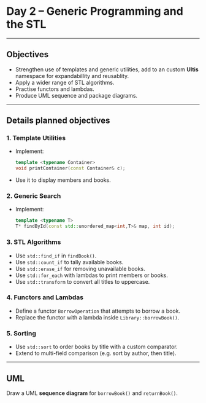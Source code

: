 # Day 2 – Generic Programming and the STL

---

## Objectives
- Strengthen use of templates and generic utilities, add to an custom **Ultis** namespace for expandabillity and reusablity.
- Apply a wider range of STL algorithms.
- Practise functors and lambdas.
- Produce UML sequence and package diagrams.

---

## Details planned objectives

### 1. Template Utilities
- Implement:
  ```cpp
  template <typename Container>
  void printContainer(const Container& c);
  ```
- Use it to display members and books.

### 2. Generic Search
- Implement:
  ```cpp
  template <typename T>
  T* findById(const std::unordered_map<int,T>& map, int id);
  ```

### 3. STL Algorithms
- Use `std::find_if` in `findBook()`.
- Use `std::count_if` to tally available books.
- Use `std::erase_if` for removing unavailable books.
- Use `std::for_each` with lambdas to print members or books.
- Use `std::transform` to convert all titles to uppercase.

### 4. Functors and Lambdas
- Define a functor `BorrowOperation` that attempts to borrow a book.
- Replace the functor with a lambda inside `Library::borrowBook()`.

### 5. Sorting
- Use `std::sort` to order books by title with a custom comparator.
- Extend to multi-field comparison (e.g. sort by author, then title).

---

## UML
Draw a UML **sequence diagram** for `borrowBook()` and `returnBook()`.
